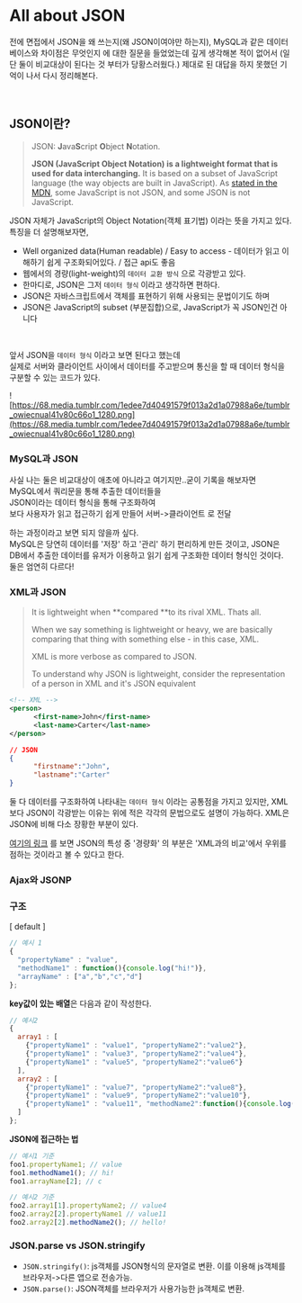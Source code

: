 # All about JSON

전에 면접에서 JSON을 왜 쓰는지(왜 JSON이여야만 하는지), MySQL과 같은 데이터베이스와 차이점은 무엇인지 에 대한 질문을 들었었는데 깊게 생각해본 적이 없어서 (일단 둘이 비교대상이 된다는 것 부터가 당황스러웠다.) 제대로 된 대답을 하지 못했던 기억이 나서 다시 정리해본다.

<br>

## JSON이란?

> JSON: **J**ava**S**cript **O**bject **N**otation.
>
> **JSON (JavaScript Object Notation) is a lightweight format that is used for data interchanging.** It is based on a subset of JavaScript language (the way objects are built in JavaScript). As [stated in the MDN](https://developer.mozilla.org/en-US/docs/Web/JavaScript/Reference/Global_Objects/JSON), some JavaScript is not JSON, and some JSON is not JavaScript.

JSON 자체가 JavaScript의 Object Notation(객체 표기법) 이라는 뜻을 가지고 있다. <br> 특징을 더 설명해보자면,

- Well organized data(Human readable) / Easy to access - 데이터가 읽고 이해하기 쉽게 구조화되어있다. / 접근 api도 좋음
- 웹에서의 경량(light-weight)의 `데이터 교환 방식` 으로 각광받고 있다.
- 한마디로, JSON은 그저 `데이터 형식` 이라고 생각하면 편하다.
- JSON은 자바스크립트에서 객체를 표현하기 위해 사용되는 문법이기도 하며
- JSON은 JavaScript의 subset (부분집합)으로, JavaScript가 꼭 JSON인건 아니다

<br>

앞서 JSON을 `데이터 형식` 이라고 보면 된다고 했는데<br>실제로 서버와 클라이언트 사이에서 데이터를 주고받으며 통신을 할 때 데이터 형식을 구분할 수 있는 코드가 있다.

![https://68.media.tumblr.com/1edee7d40491579f013a2d1a07988a6e/tumblr_owiecnuaI41v80c66o1_1280.png](https://68.media.tumblr.com/1edee7d40491579f013a2d1a07988a6e/tumblr_owiecnuaI41v80c66o1_1280.png)



### MySQL과 JSON

사실 나는 둘은 비교대상이 애초에 아니라고 여기지만..굳이 기록을 해보자면 <br>MySQL에서 쿼리문을 통해 추출한 데이터들을<br> JSON이라는 데이터 형식을 통해 구조화하여 <br>보다 사용자가 읽고 접근하기 쉽게 만들어 서버->클라이언트 로 전달

하는 과정이라고 보면 되지 않을까 싶다.<br>MySQL은 당연히 데이터를 '저장' 하고 '관리' 하기 편리하게 만든 것이고, JSON은 DB에서 추출한 데이터를 유저가 이용하고 읽기 쉽게 구조화한 데이터 형식인 것이다. 둘은 엄연히 다르다!



### XML과 JSON

> It is lightweight when **compared **to its rival XML. Thats all.
>
> When we say something is lightweight or heavy, we are basically comparing that thing with something else - in this case, XML. 
>
> XML is more verbose as compared to JSON. 
>
> To understand why JSON is lightweight, consider the representation of a person in XML and it's JSON equivalent

```xml
<!-- XML -->
<person>
      <first-name>John</first-name>
      <last-name>Carter</last-name>
</person>
```

```json
// JSON
{
      "firstname":"John",
      "lastname":"Carter"
}
```

둘 다 데이터를 구조화하여 나타내는 `데이터 형식` 이라는 공통점을 가지고 있지만, XML보다 JSON이 각광받는 이유는 위에 적은 각각의 문법으로도 설명이 가능하다. XML은 JSON에 비해 다소 장황한 부분이 있다.

[여기의 링크](https://www.quora.com/What-is-the-reason-for-Json-to-be-lightweight) 를 보면 JSON의 특성 중 '경량화' 의 부분은 'XML과의 비교'에서 우위를 점하는 것이라고 볼 수 있다고 한다.





### Ajax와 JSONP



### 구조

[ default ]

```javascript
// 예시 1
{
  "propertyName" : "value",
  "methodName1" : function(){console.log("hi!")},
  "arrayName" : ["a","b","c","d"]
};
```



**key값이 있는 배열**은 다음과 같이 작성한다.

```javascript
// 예시2
{
  array1 : [
    {"propertyName1" : "value1", "propertyName2":"value2"},
    {"propertyName1" : "value3", "propertyName2":"value4"},
    {"propertyName1" : "value5", "propertyName2":"value6"}
  ],
  array2 : [
    {"propertyName1" : "value7", "propertyName2":"value8"},
    {"propertyName1" : "value9", "propertyName2":"value10"},
    {"propertyName1" : "value11", "methodName2":function(){console.log("hello!")}}
  ]
};
```



**JSON에 접근하는 법**

```javascript
// 예시1 기준
foo1.propertyName1; // value
foo1.methodName1(); // hi!
foo1.arrayName[2]; // c

// 예시2 기준
foo2.array1[1].propertyName2; // value4
foo2.array2[2].propertyName1 // value11
foo2.array2[2].methodName2(); // hello!
```



### JSON.parse vs JSON.stringify

- `JSON.stringify()`: js객체를 JSON형식의 문자열로 변환. 이를 이용해 js객체를 브라우저->다른 앱으로 전송가능.
- `JSON.parse()`: JSON객체를 브라우저가 사용가능한 js객체로 변환.



